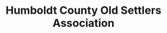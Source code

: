 ---
layout: repo
title: "Humboldt County Old Settlers Association"
id: 12256
permalink: repos/12256/
---